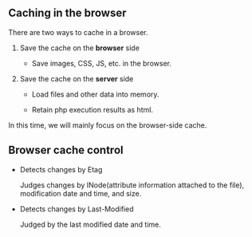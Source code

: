 ## Caching in the browser

There are two ways to cache in a browser.

1. Save the cache on the **browser** side

	- Save images, CSS, JS, etc. in the browser.

2. Save the cache on the **server** side

	- Load files and other data into memory.

	- Retain php execution results as html.

In this time, we will mainly focus on the browser-side cache.

## Browser cache control

- Detects changes by Etag

	Judges changes by INode(attribute information attached to the file), modification date and time, and size.

- Detects changes by Last-Modified

	Judged by the last modified date and time.